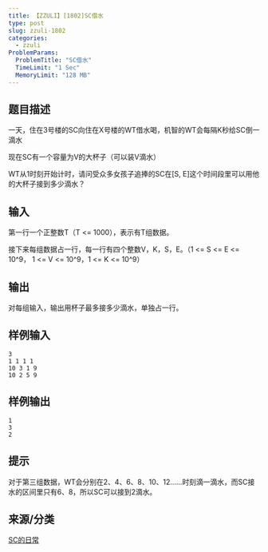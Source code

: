 ```yaml
---
title: 【ZZULI】[1802]SC借水
type: post
slug: zzuli-1802
categories:
  - zzuli
ProblemParams:
  ProblemTitle: "SC借水"
  TimeLimit: "1 Sec"
  MemoryLimit: "128 MB"
---
```


## 题目描述

一天，住在3号楼的SC向住在X号楼的WT借水喝，机智的WT会每隔K秒给SC倒一滴水

现在SC有一个容量为V的大杯子（可以装V滴水）

WT从1时刻开始计时，请问受众多女孩子追捧的SC在\[S, E\]这个时间段里可以用他的大杯子接到多少滴水？

## 输入

第一行一个正整数T（T <= 1000），表示有T组数据。

接下来每组数据占一行，每一行有四个整数V，K，S，E。（1 <= S <= E <= 10^9， 1 <= V <= 10^9，1 <= K <= 10^9）

## 输出

对每组输入，输出用杯子最多接多少滴水，单独占一行。

## 样例输入

```
3
1 1 1 1
10 3 1 9
10 2 5 9
```

## 样例输出

```
1
3
2
```

## 提示

对于第三组数据，WT会分别在2、4、6、8、10、12……时刻滴一滴水，而SC接水的区间里只有6、8，所以SC可以接到2滴水。

## 来源/分类

[SC的日常](https://web.archive.org/web/http://acm.zzuli.edu.cn/problemset.php?search=SC%E7%9A%84%E6%97%A5%E5%B8%B8)

